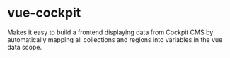 # vue-cockpit
Makes it easy to build a frontend displaying data from Cockpit CMS by automatically mapping all collections and regions into variables in the vue data scope.

